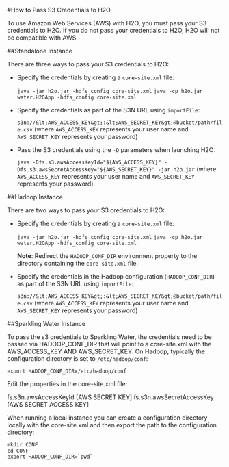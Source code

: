 #How to Pass S3 Credentials to H2O

To use Amazon Web Services (AWS) with H2O, you must pass your S3 credentials to H2O. If you do not pass your credentials to H2O, H2O will not be compatible with AWS. 

##Standalone Instance

There are three ways to pass your S3 credentials to H2O: 

- Specify the credentials by creating a `core-site.xml` file:

  `java -jar h2o.jar -hdfs_config core-site.xml` 
  `java -cp h2o.jar water.H2OApp -hdfs_config core-site.xml`
  
- Specify the credentials as part of the S3N URL using `importFile`:

  `s3n://&lt;AWS_ACCESS_KEY&gt;:&lt;AWS_SECRET_KEY&gt;@bucket/path/file.csv` (where `AWS_ACCESS_KEY` represents your user name and `AWS_SECRET_KEY` represents your password)
  
- Pass the S3 credentials using the `-D` parameters when launching H2O:

  `java -Dfs.s3.awsAccessKeyId="${AWS_ACCESS_KEY}" -Dfs.s3.awsSecretAccessKey="${AWS_SECRET_KEY}" -jar h2o.jar` (where `AWS_ACCESS_KEY` represents your user name and `AWS_SECRET_KEY` represents your password)
  

##Hadoop Instance

There are two ways to pass your S3 credentials to H2O: 

- Specify the credentials by creating a `core-site.xml` file:

  `java -jar h2o.jar -hdfs_config core-site.xml` 
  `java -cp h2o.jar water.H2OApp -hdfs_config core-site.xml` 
  
  **Note**: Redirect the `HADOOP_CONF_DIR` environment property to the directory containing the `core-site.xml` file. 


- Specify the credentials in the Hadoop configuration (`HADOOP_CONF_DIR`) as part of the S3N URL using `importFile`:

  `s3n://&lt;AWS_ACCESS_KEY&gt;:&lt;AWS_SECRET_KEY&gt;@bucket/path/file.csv` (where `AWS_ACCESS_KEY` represents your user name and `AWS_SECRET_KEY` represents your password)



##Sparkling Water Instance

  To pass the s3 credentials to Sparkling Water, the credentials need to be passed via HADOOP_CONF_DIR that will point to a core-site.xml with the AWS_ACCESS_KEY AND AWS_SECRET_KEY. On Hadoop, typically the configuration directory is set to `/etc/hadoop/conf`:
  
  `export HADOOP_CONF_DIR=/etc/hadoop/conf`

Edit the properties in the core-site.xml file:

  <property>
    <name>fs.s3n.awsAccessKeyId</name>
    <value>[AWS SECRET KEY]</value>
  </property>

  <property>
    <name>fs.s3n.awsSecretAccessKey</name>
    <value>[AWS SECRET ACCESS KEY]</value>
  </property>
  
  When running a local instance you can create a configuration directory locally with the core-site.xml and then export the path to the configuration directory:
  
    mkdir CONF
    cd CONF
    export HADOOP_CONF_DIR=`pwd`
  
